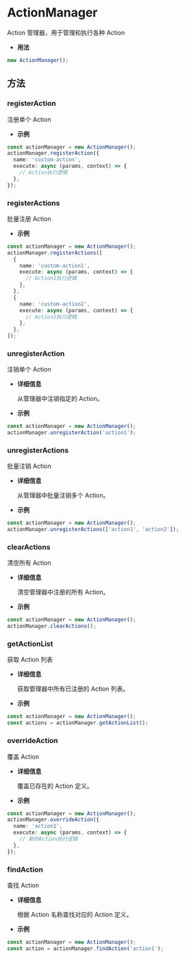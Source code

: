 # ActionManager

Action 管理器，用于管理和执行各种 Action

- **用法**

```typescript
new ActionManager();
```

## 方法

### registerAction

注册单个 Action

- **示例**

```typescript
const actionManager = new ActionManager();
actionManager.registerAction({
  name: 'custom-action',
  execute: async (params, context) => {
    // Action执行逻辑
  },
});
```

### registerActions

批量注册 Action

- **示例**

```typescript
const actionManager = new ActionManager();
actionManager.registerActions([
  {
    name: 'custom-action1',
    execute: async (params, context) => {
      // Action1执行逻辑
    },
  },
  {
    name: 'custom-action2',
    execute: async (params, context) => {
      // Action2执行逻辑
    },
  },
]);
```

### unregisterAction

注销单个 Action

- **详细信息**

  从管理器中注销指定的 Action。

- **示例**

```typescript
const actionManager = new ActionManager();
actionManager.unregisterAction('action1');
```

### unregisterActions

批量注销 Action

- **详细信息**

  从管理器中批量注销多个 Action。

- **示例**

```typescript
const actionManager = new ActionManager();
actionManager.unregisterActions(['action1', 'action2']);
```

### clearActions

清空所有 Action

- **详细信息**

  清空管理器中注册的所有 Action。

- **示例**

```typescript
const actionManager = new ActionManager();
actionManager.clearActions();
```

### getActionList

获取 Action 列表

- **详细信息**

  获取管理器中所有已注册的 Action 列表。

- **示例**

```typescript
const actionManager = new ActionManager();
const actions = actionManager.getActionList();
```

### overrideAction

覆盖 Action

- **详细信息**

  覆盖已存在的 Action 定义。

- **示例**

```typescript
const actionManager = new ActionManager();
actionManager.overrideAction({
  name: 'action1',
  execute: async (params, context) => {
    // 新的Action执行逻辑
  },
});
```

### findAction

查找 Action

- **详细信息**

  根据 Action 名称查找对应的 Action 定义。

- **示例**

```typescript
const actionManager = new ActionManager();
const action = actionManager.findAction('action1');
```
